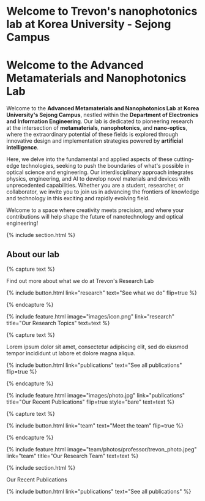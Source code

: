 ---
---

# Welcome to Trevon's nanophotonics lab at Korea University - Sejong Campus

# Welcome to the Advanced Metamaterials and Nanophotonics Lab

Welcome to the **Advanced Metamaterials and Nanophotonics Lab** at **Korea University's Sejong Campus**, nestled within the **Department of Electronics and Information Engineering**. Our lab is dedicated to pioneering research at the intersection of **metamaterials**, **nanophotonics**, and **nano-optics**, where the extraordinary potential of these fields is explored through innovative design and implementation strategies powered by **artificial intelligence**.

Here, we delve into the fundamental and applied aspects of these cutting-edge technologies, seeking to push the boundaries of what's possible in optical science and engineering. Our interdisciplinary approach integrates physics, engineering, and AI to develop novel materials and devices with unprecedented capabilities. Whether you are a student, researcher, or collaborator, we invite you to join us in advancing the frontiers of knowledge and technology in this exciting and rapidly evolving field.

Welcome to a space where creativity meets precision, and where your contributions will help shape the future of nanotechnology and optical engineering!



{% include section.html %}

## About our lab

{% capture text %}

Find out more about what we do at Trevon's Research Lab

{%
  include button.html
  link="research"
  text="See what we do"
  flip=true
%}

{% endcapture %}

{%
  include feature.html
  image="images/icon.png"
  link="research"
  title="Our Research Topics"
  text=text
%}

{% capture text %}

Lorem ipsum dolor sit amet, consectetur adipiscing elit, sed do eiusmod tempor incididunt ut labore et dolore magna aliqua.

{%
  include button.html
  link="publications"
  text="See all publications"
  flip=true
%}

{% endcapture %}

{%
  include feature.html
  image="images/photo.jpg"
  link="publications"
  title="Our Recent Publications"
  flip=true
  style="bare"
  text=text
%}

{% capture text %}

{%
  include button.html
  link="team"
  text="Meet the team"
  flip=true
%}

{% endcapture %}

{%
  include feature.html
  image="team/photos/professor/trevon_photo.jpeg"
  link="team"
  title="Our Research Team"
  text=text
%}



{% include section.html %}

<!-- SwiperJS Carousel and Text -->
<div class="feature">
  <div class="feature-image">
    <div class="swiper-container">
      <div class="swiper-wrapper">
        <!-- Swiper slides will be populated here by JavaScript -->
      </div>
      <div class="swiper-pagination"></div>
    </div>
  </div>
  <div class="feature-text">
    <p class="feature-title">Our Recent Publications</p>
    <div id="publication-text">
      <!-- Publication text will be updated here by JavaScript -->
        {%
        include button.html
        link="publications"
        text="See all publications"
        %}
    </div>
  </div>
</div>

<!-- Add data to the page for JavaScript to use -->
<script id="data" type="application/json">
  {{ site.data.citations | jsonify }}
</script>

